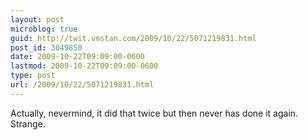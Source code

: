 ```yaml
---
layout: post
microblog: true
guid: http://twit.vmstan.com/2009/10/22/5071219831.html
post_id: 3049850
date: 2009-10-22T09:09:00-0600
lastmod: 2009-10-22T09:09:00-0600
type: post
url: /2009/10/22/5071219831.html
---
```

Actually, nevermind, it did that twice but then never has done it again. Strange.
